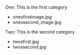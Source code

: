 <!--

This file lists your galleries, their descriptions, and their images.

EXAMPLE:

Category Name: This is the description of category 1

* image_name.jpg
* image_name_2.jpg
* image_name_3.jpg

Category Two: This is the description of category 2

* another_image.jpg
* One_more.jpg

-->

One: This is the first category

* onesfirstimage.jpg
* onessecond_image.jpg

Two: This is the second category

* twosfirst.jpg
* twossecond.jpg
